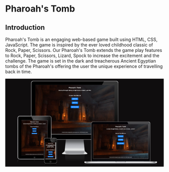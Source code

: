 # Pharoah's Tomb

## Introduction
Pharoah's Tomb is an engaging web-based game built using HTML, CSS, JavaScript. The game is inspired by the ever loved childhood classic of Rock, Paper, Scissors. Our Pharoah's Tomb extends the game play features to Rock, Paper, Scissors, Lizard, Spock to increase the excitement and the challenge. The game is set in the dark and treacherous Ancient Egyptian tombs of the Pharoah's offering the user the unique experience of travelling back in time.

![Responsive Mockup](assets/documentation/image(4).png)